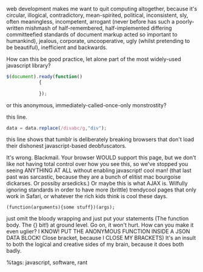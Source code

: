 web development makes me want to quit computing altogether, because it's circular, illogical, contradictory,
mean-spirited, political, inconsistent, sly, often meaningless, incompetent, arrogant 
(never before has such a poorly-written mishmash of half-remembered, half-implemented differing committeefied 
standards of document markup acted so important to humankind), jealous, corporate, uncooperative, 
ugly (whilst pretending to be beautiful), inefficient and backwards.

How can this be good practice, let alone part of the most widely-used javascript library?
``` javascript
$(document).ready(function()
			{
            
            });
````
or this anonymous, immediately-called-once-only monstrostity?

this line.

``` javascript
data = data.replace(/divabc/g,"div");
```

this line shows that tumblr is deliberately breaking browsers that don't load their dishonest javascript-based deobfuscators.

It's wrong. Blackmail. Your browser WOULD support this page, but we don't like not having total control over how you see this,
so we've stopped you seeing ANYTHING AT ALL without enabling javascript! cool man!
(that last past was sarcastic, because they are a bunch of elitist mac bourgoise dickarses. Or possiby arsedicks.)
Or maybe this is what AJAX is. Wilfully ignoring standards in order to have more (brittle) trendycool pages that only work in Safari,
or whatever the rich kids think is cool these days.

`(function(arguments){some stuff})(args);`

just omit the bloody wrapping and just put your statements (The function body. The {} bit!) at ground level. Go on, it won't hurt.
How can you make it even uglier? I KNOW! PUT THE ANONYMOUS FUNCTION INSIDE A JSON DATA BLOCK!
Close bracket, because I CLOSE MY BRACKETS)
It's an insult to both the logical and creative sides of my brain, because it does both badly.

%tags: javascript, software, rant
